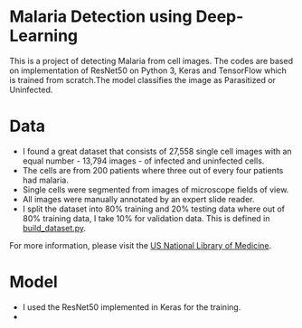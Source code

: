 # Malaria Detection using Deep-Learning

This is a project of detecting Malaria from cell images. The codes are based on implementation of ResNet50 on Python 3, Keras and TensorFlow which is trained from scratch.The model classifies the image as Parasitized or Uninfected.

# Data

* I found a great dataset that consists of 27,558 single cell images with an equal number - 13,794 images - of infected and uninfected cells.
* The cells are from 200 patients where three out of every four patients had malaria.
* Single cells were segmented from images of microscope fields of view.
* All images were manually annotated by an expert slide reader.
* I split the dataset into 80% training and 20% testing data where out of 80% training data, I take 10% for validation data. This is defined in [build_dataset.py](build_dataset.py).

For more information, please visit the [US National Library of Medicine](https://ceb.nlm.nih.gov/repositories/malaria-datasets/).

# Model

* I used the ResNet50 implemented in Keras for the training.
* 
